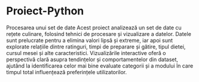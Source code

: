# Proiect-Python
Procesarea unui set de date
Acest proiect analizează un set de date cu rețete culinare, folosind tehnici de procesare și vizualizare a datelor.
Datele sunt prelucrate pentru a elimina valori lipsă și extreme, iar apoi sunt explorate relațiile dintre ratinguri, timpi de preparare și gătire, tipul dietei, cursul mesei și alte caracteristici.
Vizualizările interactive oferă o perspectivă clară asupra tendințelor și comportamentelor din dataset, ajutând la identificarea celor mai bine evaluate categorii și a modului în care timpul total influențează preferințele utilizatorilor.
